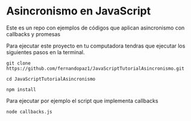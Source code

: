 # Asincronismo en JavaScript

Este es un repo con ejemplos de códigos que aplican asincronismo con callbacks y promesas

Para ejecutar este proyecto en tu computadora tendras que ejecutar los siguientes pasos en la terminal.

`git clone https://github.com/fernandopaz1/JavaScriptTutorialAsincronismo.git`

`cd JavaScriptTutorialAsincronismo`

`npm install`

Para ejecutar por ejemplo el script que implementa callbacks

`node callbacks.js`
